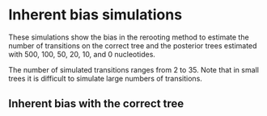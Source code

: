 # Inherent bias simulations

These simulations show the bias in the rerooting method to estimate the number of transitions on the correct tree and the posterior trees estimated with 500, 100, 50, 20, 10, and 0 nucleotides. 

The number of simulated transitions ranges from 2 to 35. Note that in small trees it is difficult to simulate large numbers of transitions.

## Inherent bias with the correct tree